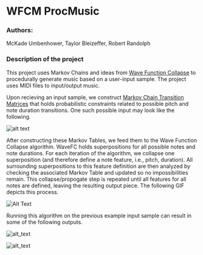 # WFCM ProcMusic
  
### Authors:
McKade Umbenhower, Taylor Bleizeffer, Robert Randolph

### Description of the project
  This project uses Markov Chains and ideas from [Wave Function Collapse](https://github.com/mxgmn/WaveFunctionCollapse) to procedurally generate music based on a user-input sample. The project uses MIDI files to input/output music.
  
  Upon recieving an input sample, we construct [Markov Chain Transition Matrices](https://en.wikipedia.org/wiki/Stochastic_matrix) that holds probabilistic constraints related to possible pitch and note duration transitions. One such possible input may look like the following.
  
  ![alt text](https://github.com/cosc495x/sd-project-procmusic/blob/master/res/Presentation/input.PNG)
  
  After constructing these Markov Tables, we feed them to the Wave Function Collapse algorithm. WaveFC holds superpositions for all possible notes and note durations. For each iteration of the algorithm, we collapse one superposition (and therefore define a note feature, i.e., pitch, duration). All surrounding superpositions to this feature definition are then analyzed by checking the associated Markov Table and updated so no impossibilities remain. This collapse/propogate step is repeated until all features for all notes are defined, leaving the resulting output piece. The following GIF depicts this process.
  
  ![Alt Text](https://github.com/cosc495x/sd-project-procmusic/blob/master/docs/wfc.gif)
  
  Running this algorithm on the previous example input sample can result in some of the following outputs.
  
  ![alt_text](https://github.com/cosc495x/sd-project-procmusic/blob/master/res/Presentation/out1.PNG)
  
  ![alt_text](https://github.com/cosc495x/sd-project-procmusic/blob/master/res/Presentation/out2.PNG)
